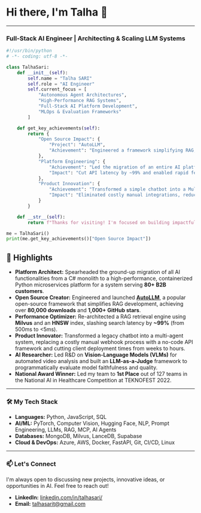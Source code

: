 # Hi there, I'm Talha 👋

---

### Full-Stack AI Engineer | Architecting & Scaling LLM Systems

```python
#!/usr/bin/python
# -*- coding: utf-8 -*-

class TalhaSari:
    def __init__(self):
        self.name = "Talha SARI"
        self.role = "AI Engineer"
        self.current_focus = [
            "Autonomous Agent Architectures",
            "High-Performance RAG Systems",
            "Full-Stack AI Platform Development",
            "MLOps & Evaluation Frameworks"
        ]

    def get_key_achievements(self):
        return {
            "Open Source Impact": {
                "Project": "AutoLLM",
                "Achievement": "Engineered a framework simplifying RAG, achieving 80,000+ downloads."
            },
            "Platform Engineering": {
                "Achievement": "Led the migration of an entire AI platform from a C# monolith to Python microservices.",
                "Impact": "Cut API latency by ~99% and enabled rapid feature deployment."
            },
            "Product Innovation": {
                "Achievement": "Transformed a simple chatbot into a Multi Agent AI system with dynamic tool use.",
                "Impact": "Eliminated costly manual integrations, reducing deployment time from weeks to hours."
            }
        }

    def __str__(self):
        return f"Thanks for visiting! I'm focused on building impactful AI. Let's connect."

me = TalhaSari()
print(me.get_key_achievements()["Open Source Impact"])
```

## 🚀 Highlights
- **Platform Architect:** Spearheaded the ground-up migration of all AI functionalities from a C# monolith to a high-performance, containerized Python microservices platform for a system serving **80+ B2B customers**.
- **Open Source Creator:** Engineered and launched **[AutoLLM](https://github.com/safevideo/autollm)**, a popular open-source framework that simplifies RAG development, achieving over **80,000 downloads** and **1,000+ GitHub stars**.
- **Performance Optimizer:** Re-architected a RAG retrieval engine using **Milvus** and an **HNSW** index, slashing search latency by **~99%** (from 500ms to <5ms).
- **Product Innovator:** Transformed a legacy chatbot into a multi-agent system, replacing a costly manual webhook process with a no-code API framework and cutting client deployment times from weeks to hours.
- **AI Researcher:** Led R&D on **Vision-Language Models (VLMs)** for automated video analysis and built an **LLM-as-a-Judge** framework to programmatically evaluate model faithfulness and quality.
- **National Award Winner:**  Led my team to **1st Place** out of 127 teams in the National AI in Healthcare Competition at TEKNOFEST 2022.
---

### 🛠️ My Tech Stack

*   **Languages:** Python, JavaScript, SQL
*   **AI/ML:** PyTorch, Computer Vision, Hugging Face, NLP, Prompt Engineering, LLMs, RAG, MCP, AI Agents
*   **Databases:** MongoDB, Milvus, LanceDB, Supabase
*   **Cloud & DevOps:** Azure, AWS, Docker, FastAPI, Git, CI/CD, Linux

---

### 📫 Let's Connect

I'm always open to discussing new projects, innovative ideas, or opportunities in AI. Feel free to reach out!

*   **LinkedIn:** [linkedin.com/in/talhasari/](https://www.linkedin.com/in/talhasari/)
*   **Email:** [talhasarit@gmail.com](mailto:talhasarit@gmail.com)
